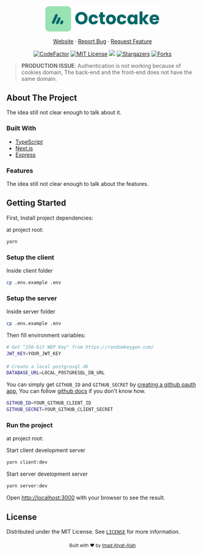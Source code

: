 <p align="center">
  <a href="https://github.com/Octocake-Dev/octocake/">
    <img src="./client/public/desktop-logo.svg" alt="Octocake logo" width="300" />
  </a>
</p>

<div align="center">

<a href="https://octocake.netlify.app">Website</a>
·
<a href="https://github.com/Octocake-Dev/octocake/issues">Report Bug</a>
·
<a href="https://github.com/Octocake-Dev/octocake/issues">Request Feature</a>

</div>

<div align="center">

[![CodeFactor][codefactor-image]](https://www.codefactor.io/repository/github/octocake-dev/octocake)
[![MIT License][license-image]](https://github.com/Octocake-Dev/octocake/blob/main/LICENSE)
![][typescript-image]
[![Stargazers][stars-image]](https://github.com/Octocake-Dev/octocake/stargazers)
[![Forks][forks-image]](https://github.com/Octocake-Dev/octocake/network/members)

</div>

> **PRODUCTION ISSUE**: Authentication is not working because of cookies domain, The back-end and the front-end does not have the same domain.

## About The Project

The idea still not clear enough to talk about it.

### Built With

- [TypeScript](https://www.typescriptlang.org/)
- [Next.js](https://nextjs.org/)
- [Express](https://expressjs.com/)

### Features

The idea still not clear enough to talk about the features.

## Getting Started

First, Install project dependencies:

at project root:

```bash
yarn
```

### Setup the client

Inside client folder

```bash
cp .env.example .env
```

### Setup the server

Inside server folder

```bash
cp .env.example .env
```

Then fill environment variables:

```bash
# Get "256-bit WEP Key" from https://randomkeygen.com/
JWT_KEY=YOUR_JWT_KEY

# Create a local postgresql db
DATABASE_URL=LOCAL_POSTGRESQL_DB_URL
```

You can simply get `GITHUB_ID` and `GITHUB_SECRET` by [creating a github oauth app](https://github.com/settings/applications/new), You can follow [github docs](https://docs.github.com/en/developers/apps/building-oauth-apps/creating-an-oauth-app) if you don't know how.

```bash
GITHUB_ID=YOUR_GITHUB_CLIENT_ID
GITHUB_SECRET=YOUR_GITHUB_CLIENT_SECRET
```

### Run the project

at project root:

Start client development server

```bash
yarn client:dev
```

Start server development server

```bash
yarn server:dev
```

Open [http://localhost:3000](http://localhost:3000) with your browser to see the result.

## License

Distributed under the MIT License. See [`LICENSE`](https://github.com/Octocake-Dev/octocake/blob/main/LICENSE) for more information.

<div align="center">
  <sub>Built with ❤️ by <a href="https://github.com/imadatyatalah">Imad Atyat-Alah</a></sub>
</div>

[codefactor-image]: https://www.codefactor.io/repository/github/octocake-dev/octocake/badge?style=for-the-badge
[license-image]: https://img.shields.io/github/license/Octocake-Dev/octocake?color=blue&style=for-the-badge
[typescript-image]: https://img.shields.io/badge/Typescript-294E80.svg?style=for-the-badge&logo=typescript
[stars-image]: https://img.shields.io/github/stars/Octocake-Dev/octocake?style=for-the-badge
[forks-image]: https://img.shields.io/github/forks/Octocake-Dev/octocake?style=for-the-badge
